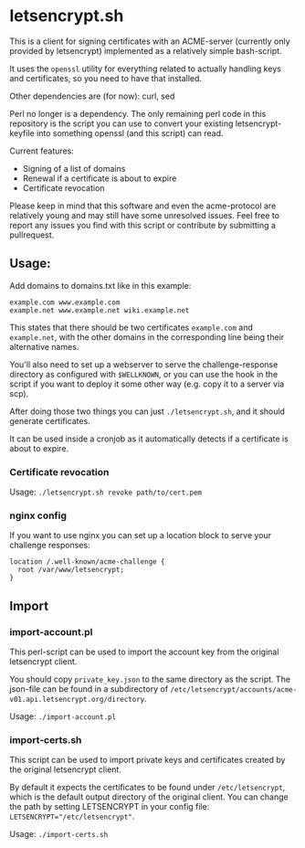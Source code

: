 # letsencrypt.sh

This is a client for signing certificates with an ACME-server (currently only provided by letsencrypt) implemented as a relatively simple bash-script.

It uses the `openssl` utility for everything related to actually handling keys and certificates, so you need to have that installed.

Other dependencies are (for now): curl, sed

Perl no longer is a dependency.
The only remaining perl code in this repository is the script you can use to convert your existing letsencrypt-keyfile into something openssl (and this script) can read.

Current features:
- Signing of a list of domains
- Renewal if a certificate is about to expire
- Certificate revocation

Please keep in mind that this software and even the acme-protocol are relatively young and may still have some unresolved issues.
Feel free to report any issues you find with this script or contribute by submitting a pullrequest.

## Usage:

Add domains to domains.txt like in this example:

```
example.com www.example.com
example.net www.example.net wiki.example.net
```

This states that there should be two certificates `example.com` and `example.net`,
with the other domains in the corresponding line being their alternative names.

You'll also need to set up a webserver to serve the challenge-response directory as configured with `$WELLKNOWN`,
or you can use the hook in the script if you want to deploy it some other way (e.g. copy it to a server via scp).

After doing those two things you can just `./letsencrypt.sh`, and it should generate certificates.

It can be used inside a cronjob as it automatically detects if a certificate is about to expire.

### Certificate revocation

Usage: `./letsencrypt.sh revoke path/to/cert.pem`

### nginx config

If you want to use nginx you can set up a location block to serve your challenge responses:

```
location /.well-known/acme-challenge {
  root /var/www/letsencrypt;
}
```

## Import

### import-account.pl

This perl-script can be used to import the account key from the original letsencrypt client.

You should copy `private_key.json` to the same directory as the script.
The json-file can be found in a subdirectory of `/etc/letsencrypt/accounts/acme-v01.api.letsencrypt.org/directory`.

Usage: `./import-account.pl`

### import-certs.sh

This script can be used to import private keys and certificates created by the original letsencrypt client.

By default it expects the certificates to be found under `/etc/letsencrypt`, which is the default output directory of the original client.
You can change the path by setting LETSENCRYPT in your config file: ```LETSENCRYPT="/etc/letsencrypt"```.

Usage: `./import-certs.sh`
